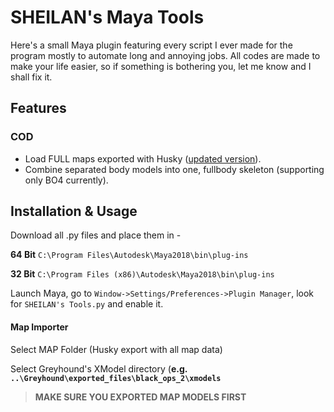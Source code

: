 # SHEILAN's Maya Tools
Here's a small Maya plugin featuring every script I ever made for the program mostly to automate long and annoying jobs.
All codes are made to make your life easier, so if something is bothering you, let me know and I shall fix it.


## Features

### COD
* Load FULL maps exported with Husky ([updated version](https://github.com/sheilan102/husky_modified)).
* Combine separated body models into one, fullbody skeleton (supporting only BO4 currently).



## Installation & Usage

Download all .py files and place them in -

**64 Bit** `C:\Program Files\Autodesk\Maya2018\bin\plug-ins`

**32 Bit** `C:\Program Files (x86)\Autodesk\Maya2018\bin\plug-ins`

Launch Maya, go to `Window->Settings/Preferences->Plugin Manager`, look for `SHEILAN's Tools.py` and enable it.


#### Map Importer

Select MAP Folder (Husky export with all map data)

Select Greyhound's XModel directory (**e.g. `..\Greyhound\exported_files\black_ops_2\xmodels`**

> **MAKE SURE YOU EXPORTED MAP MODELS FIRST**
